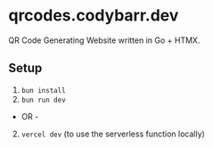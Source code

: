 # qrcodes.codybarr.dev

QR Code Generating Website written in Go + HTMX.

## Setup

1. `bun install`
2. `bun run dev`

- OR -

2. `vercel dev` (to use the serverless function locally)

